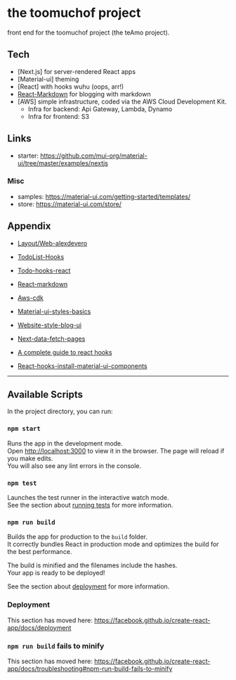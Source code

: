 # the toomuchof project

front end for the toomuchof project (the teAmo project).

## Tech
- [Next.js] for server-rendered React apps
- [Material-ui] theming
- [React] with hooks wuhu (oops, arr!)
- [React-Markdown](https://github.com/rexxars/react-markdown) for blogging with markdown
- [AWS] simple infrastructure, coded via the AWS Cloud Development Kit.
   - Infra for backend: Api Gateway, Lambda, Dynamo
   - Infra for frontend: S3

## Links
- starter: https://github.com/mui-org/material-ui/tree/master/examples/nextjs

### Misc
- samples: https://material-ui.com/getting-started/templates/
- store: https://material-ui.com/store/

## Appendix
- [Layout/Web-alexdevero](https://www.alexdevero.com/contact/)
- [TodoList-Hooks](https://github.com/alexdevero/react-hooks-todo-list-app-ts/tree/master/src)
- [Todo-hooks-react](https://blog.alexdevero.com/todo-list-app-react-hooks-typescript/)

- [React-markdown](https://github.com/rexxars/react-markdown)
- [Aws-cdk](https://github.com/aws/aws-cdk)
- [Material-ui-styles-basics](https://material-ui.com/styles/basics/)
- [Website-style-blog-ui](https://linuxize.com/post/bash-comments/)
- [Next-data-fetch-pages](https://nextjs.org/learn/basics/fetching-data-for-pages)
- [A complete guide to react hooks](https://levelup.gitconnected.com/usetypescript-a-complete-guide-to-react-hooks-and-typescript-db1858d1fb9c)
- [React-hooks-install-material-ui-components](https://medium.com/@pfullen.code/use-hooks-to-style-material-ui-components-34f00168aa4f)

--- 

## Available Scripts

In the project directory, you can run:

### `npm start`

Runs the app in the development mode.<br />
Open [http://localhost:3000](http://localhost:3000) to view it in the browser.
The page will reload if you make edits.<br />
You will also see any lint errors in the console.

### `npm test`

Launches the test runner in the interactive watch mode.<br />
See the section about [running tests](https://facebook.github.io/create-react-app/docs/running-tests) for more information.

### `npm run build`

Builds the app for production to the `build` folder.<br />
It correctly bundles React in production mode and optimizes the build for the best performance.

The build is minified and the filenames include the hashes.<br />
Your app is ready to be deployed!

See the section about [deployment](https://facebook.github.io/create-react-app/docs/deployment) for more information.

### Deployment

This section has moved here: https://facebook.github.io/create-react-app/docs/deployment

### `npm run build` fails to minify

This section has moved here: https://facebook.github.io/create-react-app/docs/troubleshooting#npm-run-build-fails-to-minify
